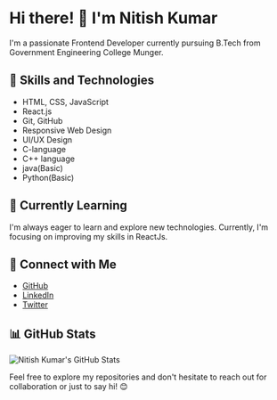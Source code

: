 # Hi there! 👋 I'm Nitish Kumar

I'm a passionate Frontend Developer currently pursuing B.Tech from Government Engineering College Munger.

## 🚀 Skills and Technologies

- HTML, CSS, JavaScript
- React.js
- Git, GitHub
- Responsive Web Design
- UI/UX Design
- C-language
- C++ language
- java(Basic)
- Python(Basic)

## 🌱 Currently Learning

I'm always eager to learn and explore new technologies. Currently, I'm focusing on improving my skills in ReactJs.

## 🔗 Connect with Me

- [GitHub](https://github.com/NitishKumar-official)
- [LinkedIn](https://www.linkedin.com/in/your-linkedin-profile](https://www.linkedin.com/in/nitish-kumar-083813215))
- [Twitter](https://twithter.com/your-twitter-handle](https://twitter.com/NitishKuma57321))

## 📊 GitHub Stats

![Nitish Kumar's GitHub Stats](https://github-readme-stats.vercel.app/api?username=NitishKumar-official&show_icons=true&count_private=true)

Feel free to explore my repositories and don't hesitate to reach out for collaboration or just to say hi! 😊
